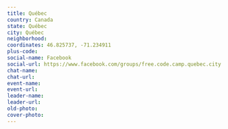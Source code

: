 ```yaml
---
title: Québec
country: Canada
state: Québec
city: Québec
neighborhood: 
coordinates: 46.825737, -71.234911
plus-code:
social-name: Facebook
social-url: https://www.facebook.com/groups/free.code.camp.quebec.city
chat-name:
chat-url:
event-name:
event-url:
leader-name:
leader-url:
old-photo: 
cover-photo:
---
```

